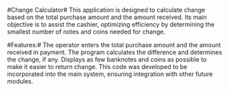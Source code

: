 #Change Calculator#
This application is designed to calculate change based on the total purchase amount and the amount received. Its main objective is to assist the cashier, optimizing efficiency by determining the smallest number of notes and coins needed for change.

#Features:#
The operator enters the total purchase amount and the amount received in payment.
The program calculates the difference and determines the change, if any.
Displays as few banknotes and coins as possible to make it easier to return change.
This code was developed to be incorporated into the main system, ensuring integration with other future modules.
